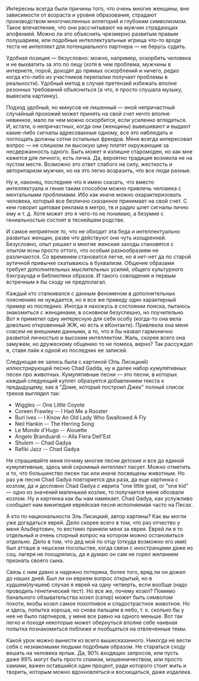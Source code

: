 Интересны всегда были причины того, что очень многие женщины, вне зависимости от возраста и уровня образования, страдают производством многочисленных аллегорий и глубоким символизмом. Такое впечатление, что они рассчитывают на мужчин страдающих апофенией. Можно ли это объяснить чрезмерно развитым правым полушарием, или подобные интеллектуальные игрища что-то вроде теста не интеллект для потенциального партнера — не берусь судить.

Удобная позиция — безусловно: можно, например, оскорбить человека и не выхватить за это по лицу (хотя в чем проблема, мужчины в интернете, порой, доходят до прямых оскорблений и ничего, редко когда кто-либо из участников перепалки получает проблемы в реальности). Удобный метод в случае претензий избежать вполне резонных требований объясниться (а что, я просто слушала музыку, вывесила картинку).

Подход удобный, но минусов не лишенный — иной непричастный случайный прохожий может принять на свой счет нечто вполне невинное, мало ли чем можно оскорбится, если усиленно вглядеться. И, кстати, о непричастных, когда они (женщины) вывешивают и выдают какие-либо сигналы адресованные одному, все это наблюдать и поглощать должны сотни остальных френдов. Меня всегда интересовал вопрос — не слишком ли высокую цену платят окружающие за несдержанность одного. Быть может я излишне старомоден, но как мне кажется для личного, есть личка. Да, вероятно традиция возникла не на пустом месте. Возможно это ответ слабого на силу, жесткость и авторитаризм мужчин, но на это легко возразить, что все люди разные.

Ну и, наконец, последнее что я имею сказать, что вместо интеллектуала и гения таким способом можно привлечь человека с ментальными проблемами. Ибо как иначе можно охарактеризовать человека, который все безлично сказанное принимает на свой счет. С кем говорит щитовая реклама в метро, тв и радио шлет сигналы лично ему и т. д. Хотя может это я чего-то не понимаю, а безумие с гениальностью состоят в теснейшем родстве.

И самое неприятное то, что не обходит эта беда и интеллектуально развитых женщин, разве что действуют они чуть изощренней. Безусловно, опыт решает и многие женские заходы становятся с опытом ясны просто оттого, что особым разнообразием не различаются. Со временем становится легче, но я нет-нет да по старой аутичной привычке скатываюсь в буквализм. Общение образами требует дополнительных мыслительных усилий, общего культурного бэкграунда и библиотеки образов. И такого совпадения и первым встречным я бы сходу не предполагал.

Каждый кто сталкивался с данным феноменом в дополнительных пояснениях не нуждается, но я все же приведу один характерный пример из последних. Иногда я нахожусь в состоянии поиска, пытаюсь знакомиться с женщинами, в основном безуспешно, но поучительно. Вот я приметил одну интересную для себя особу (когда-то она вела довольно откровенный ЖЖ, но есть и вКонтакте). Привлекла она меня совсем не внешними данными, а то, что я бы назвал гармонично развитой личностью и высоким интеллектом. Жаль, скорее всего она замужем, но дружескому общению то не помеха, верно? Так рассуждал я, ставя лайк к одной из последних ее записей.

Следующая ее запись была с картиной (Эль Лисицкий) иллюстрирующей песню Chad Gadda, ну и далее набор кумулятивных песен про животных. Кумулятивные песни — это песни, в которых каждый следующий куплет образуется добавлением текста к предыдущему, как в "Доме, который построил Джек" полный список треков выглядел так:

* Wiggles -- One Little Coyote
* Coreen Frawley -- I Had Me a Rooster
* Burl Ives -- I Know An Old Lady Who Swallowed A Fly
* Neil Hankin -- The Herring Song
* Le Monde d'Hugo -- Alouette
* Angelo Branduardi -- Alla Fiera Dell'Est
* Shulem -- Chad Gadya
* Rafiki Jazz -- Chad Gadya

Не спрашивайте меня почему многие песни детские и все до единой кумулятивные, здесь мой скромный интеллект пасует. Можно отметить и то, что большинство песен так или иначе посвящены животным. Но раз уж песня Chad Gadya повторяется два раза, да еще картинка с козлом, да и дословно Chad Gadya с иврита "one little goat, or "one kid" — одно из значений маленький козлик, то получается меня обозвали козлом. Ну и картинка как бы нам намекает. Chad Gadya, как услужливо сообщает нам википедия еврейская песня исполняемая часто на Песах.

А кто по национальности Эль Лисицкий, автор картины? Как вы могли уже догадаться еврей. Дело скорее всего в том, что раз отчество у меня Альбертович, то вестимо приняли меня за еврея. Еврей ли я то отдельный и очень спорный вопрос на котором можно остановиться отдельно. Дело в том, что дед мой по отцу (откуда возможно его имя) был атташе в чешском посольстве, когда связи с иностранцами даже из соц. лагеря не поощрялись, да я думаю он сам не горел желанием признать своего сына. 

Связь с ним давно и надежно потеряна, более того, вряд ли он дожил до наших дней. Был ли он евреем вопрос открытый, но в худшем(лучшем) случае я еврей на одну четверть, если вообще (надо проводить генетический тест). Но все же, почему козел? Помимо банального обзывательства козел (сатир) может быть символом похоти, якобы козел самое похотливое и сладострастное животное. Но и здесь, попытка хороша, но снова пальцем в небо, т. к. сколько бы у нее не было партнеров, у меня все равно на одного меньше. Вот так легко и походя некоторые может обернуться вполне себе наивная попытка познакомиться поближе и пообщаться на отвлеченные темы.

Какой урок можно вынести из всего вышесказанного. Никогда не вести себя с незнакомыми людьми подобным образом. Не стараться сходу вешать на человека ярлык. Да, 90% входящих запросов, или пусть даже 99% могут быть просто спамом, мошенничеством, или просто хамами, важен оставшийся один процент, ради которого стоит жить и творить, которым можно вдохновляться и восхищаться, даже издалека.